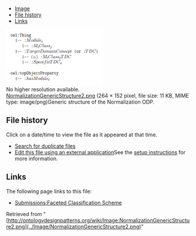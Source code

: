 * [Image](../Image/NormalizationGenericStructure2.png#file)
* [File history](../Image/NormalizationGenericStructure2.png#filehistory)
* [Links](../Image/NormalizationGenericStructure2.png#filelinks)

[![Image:NormalizationGenericStructure2.png](../images/a/ae/NormalizationGenericStructure2.png)](../images/a/ae/NormalizationGenericStructure2.png)  
No higher resolution available.  
[NormalizationGenericStructure2.png](../images/a/ae/NormalizationGenericStructure2.png)‎ (264 × 152 pixel, file size: 11 KB, MIME type: image/png)Generic structure of the Normalization ODP.




## File history

Click on a date/time to view the file as it appeared at that time.



  
* [Search for duplicate files](http://ontologydesignpatterns.org/wiki/Special:FileDuplicateSearch/NormalizationGenericStructure2.png "Special:FileDuplicateSearch/NormalizationGenericStructure2.png")
* [Edit this file using an external application](http://ontologydesignpatterns.org/wiki/index.php?title=Image:NormalizationGenericStructure2.png&action=edit&externaledit=true&mode=file "Image:NormalizationGenericStructure2.png")See the [setup instructions](http://www.mediawiki.org/wiki/Manual:External_editors "http://www.mediawiki.org/wiki/Manual:External_editors") for more information.

## Links



The following page links to this file:


* [Submissions:Faceted Classification Scheme](../Submissions/Faceted_Classification_Scheme "Submissions:Faceted Classification Scheme")


Retrieved from "[http://ontologydesignpatterns.org/wiki/Image:NormalizationGenericStructure2.png](../Image/NormalizationGenericStructure2.png)"